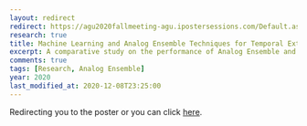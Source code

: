 ```yaml
---
layout: redirect
redirect: https://agu2020fallmeeting-agu.ipostersessions.com/Default.aspx?s=2F-52-83-E7-E2-22-1A-FE-D2-59-12-5B-E4-23-0F-C4
research: true
title: Machine Learning and Analog Ensemble Techniques for Temporal Extraction of Wind Resource Uncertainty
excerpt: A comparative study on the performance of Analog Ensemble and a gradient boosting model for modeling wind uncertainty
comments: true
tags: [Research, Analog Ensemble]
year: 2020
last_modified_at: 2020-12-08T23:25:00
---
```


Redirecting you to the poster or you can click [here](https://agu2020fallmeeting-agu.ipostersessions.com/Default.aspx?s=2F-52-83-E7-E2-22-1A-FE-D2-59-12-5B-E4-23-0F-C4).
